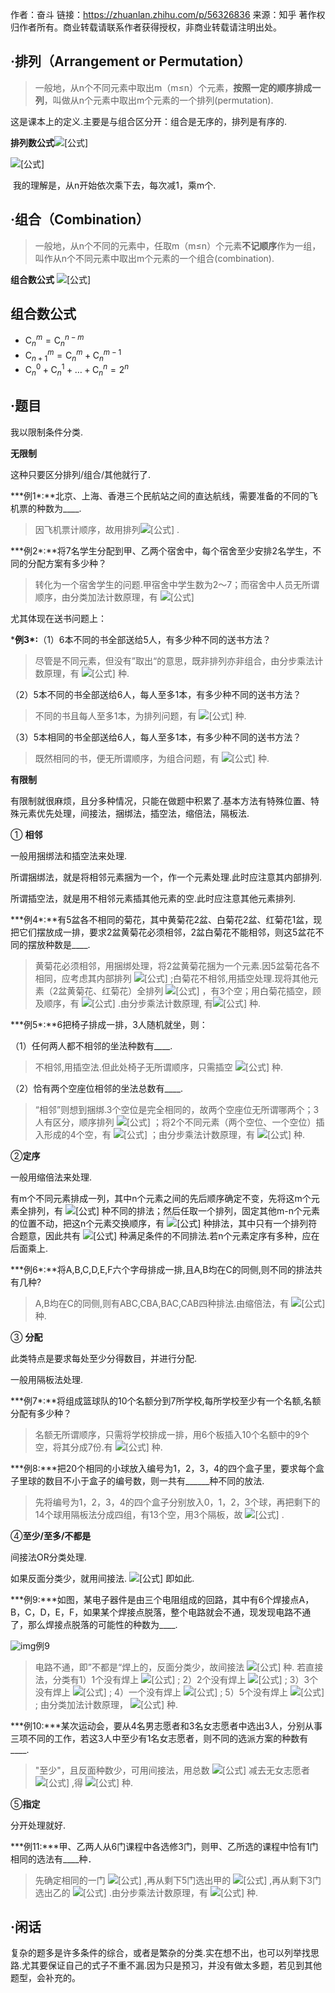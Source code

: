 作者：奋斗
链接：https://zhuanlan.zhihu.com/p/56326836
来源：知乎
著作权归作者所有。商业转载请联系作者获得授权，非商业转载请注明出处。



## **·排列**（Arrangement or Permutation）

> 一般地，从n个不同元素中取出m（m≤n）个元素，**按照一定的顺序排成一列**，叫做从n个元素中取出m个元素的一个排列(permutation).

这是课本上的定义.主要是与组合区分开：组合是无序的，排列是有序的.

**排列数公式**![[公式]](https://www.zhihu.com/equation?tex=A_%7Bn%7D%5E%7Bm%7D%3Dn%28n-1%29%28n-2%29%5Cdots%28n-m%2B1%29.)

![[公式]](https://www.zhihu.com/equation?tex=A_%7Bn%7D%5E%7Bm%7D%3D%5Cfrac%7Bn%21%7D%7B%28n-m%29%21%7D.) 

​                 我的理解是，从n开始依次乘下去，每次减1，乘m个.

## **·组合**（Combination）

> 一般地，从n个不同的元素中，任取m（m≤n）个元素**不记顺序**作为一组，叫作从n个不同元素中取出m个元素的一个组合(combination).

**组合数公式** ![[公式]](https://www.zhihu.com/equation?tex=C_%7Bn%7D%5E%7Bm%7D%3D%5Cfrac%7BA_%7Bn%7D%5E%7Bm%7D%7D%7BA_%7Bm%7D%5E%7Bm%7D%7D) 

## 组合数公式 

- $\mathrm{C}_n^m=\mathrm{C}_n^{n-m}$
- $\mathrm{C}_{n+1}^m=\mathrm{C}_n^{m}+\mathrm{C}_n^{m-1}$
- $\mathrm{C}_{n}^0+\mathrm{C}_n^{1}+\dots+\mathrm{C}_n^{n}=2^n$



## **·题目**

我以限制条件分类.

**无限制**

这种只要区分排列/组合/其他就行了.

***例1\*:**北京、上海、香港三个民航站之间的直达航线，需要准备的不同的飞机票的种数为____.

> 因飞机票计顺序，故用排列![[公式]](https://www.zhihu.com/equation?tex=A_%7B3%7D%5E%7B2%7D%3D3%5Ctimes2%3D6) .

***例2\*:**将7名学生分配到甲、乙两个宿舍中，每个宿舍至少安排2名学生，不同的分配方案有多少种？

> 转化为一个宿舍学生的问题.甲宿舍中学生数为2～7；而宿舍中人员无所谓顺序，由分类加法计数原理，有 ![[公式]](https://www.zhihu.com/equation?tex=C_%7B7%7D%5E%7B2%7D%2B+C_%7B7%7D%5E%7B3%7D%2B+C_%7B7%7D%5E%7B4%7D%2B+C_%7B7%7D%5E%7B5%7D%3DC_%7B8%7D%5E%7B3%7D%2B+C_%7B8%7D%5E%7B5%7D%3D2C_%7B8%7D%5E%7B3%7D%3D112.) 

尤其体现在送书问题上：

***例3\*:**（1）6本不同的书全部送给5人，有多少种不同的送书方法？

> ​     尽管是不同元素，但没有”取出“的意思，既非排列亦非组合，由分步乘法计数原理，有 ![[公式]](https://www.zhihu.com/equation?tex=5%5E6) 种.

​    （2）5本不同的书全部送给6人，每人至多1本，有多少种不同的送书方法？

> 不同的书且每人至多1本，为排列问题，有 ![[公式]](https://www.zhihu.com/equation?tex=A_%7B6%7D%5E%7B5%7D%3D6%5Ctimes5%5Ctimes4%5Ctimes3%5Ctimes2%3D720) 种.

​    （3）5本相同的书全部送给6人，每人至多1本，有多少种不同的送书方法？

> 既然相同的书，便无所谓顺序，为组合问题，有 ![[公式]](https://www.zhihu.com/equation?tex=C_%7B6%7D%5E%7B5%7D%3DC_6%5E1%3D6) 种.

**有限制**

有限制就很麻烦，且分多种情况，只能在做题中积累了.基本方法有特殊位置、特殊元素优先处理，间接法，捆绑法，插空法，缩倍法，隔板法.

① **相邻**

一般用捆绑法和插空法来处理.

所谓捆绑法，就是将相邻元素捆为一个，作一个元素处理.此时应注意其内部排列.

所谓插空法，就是用不相邻元素插其他元素的空.此时应注意其他元素排列.

***例4\*:**有5盆各不相同的菊花，其中黄菊花2盆、白菊花2盆、红菊花1盆，现把它们摆放成一排，要求2盆黄菊花必须相邻，2盆白菊花不能相邻，则这5盆花不同的摆放种数是____.

> 黄菊花必须相邻，用捆绑处理，将2盆黄菊花捆为一个元素.因5盆菊花各不相同，应考虑其内部排列 ![[公式]](https://www.zhihu.com/equation?tex=A_%7B2%7D%5E%7B2%7D) ;白菊花不相邻,用插空处理.现将其他元素（2盆黄菊花、红菊花）全排列 ![[公式]](https://www.zhihu.com/equation?tex=A_%7B2%7D%5E%7B2%7D) ，有3个空；用白菊花插空，顾及顺序，有 ![[公式]](https://www.zhihu.com/equation?tex=A_%7B3%7D%5E%7B2%7D) .由分步乘法计数原理, 有![[公式]](https://www.zhihu.com/equation?tex=A_%7B2%7D%5E%7B2%7D%5Ccdot+A_%7B2%7D%5E%7B2%7D%5Ccdot+A_%7B3%7D%5E%7B2%7D%3D2%5Ctimes2%5Ctimes3%5Ctimes2%3D24) 种.

***例5\*:**6把椅子排成一排，3人随机就坐，则：  

（1）任何两人都不相邻的坐法种数有____.

> 不相邻,用插空法.但此处椅子无所谓顺序，只需插空 ![[公式]](https://www.zhihu.com/equation?tex=A_4%5E3%3D24) 种.

（2）恰有两个空座位相邻的坐法总数有____.

> “相邻”则想到捆绑.3个空位是完全相同的，故两个空座位无所谓哪两个；3人有区分，顺序排列 ![[公式]](https://www.zhihu.com/equation?tex=A_3%5E3) ；将2个不同元素（两个空位、一个空位）插入形成的4个空，有 ![[公式]](https://www.zhihu.com/equation?tex=A_4%5E2) ；由分步乘法计数原理，有 ![[公式]](https://www.zhihu.com/equation?tex=A_3%5E3%5Ccdot+A_4%5E2%3D72) 种.

②**定序**

一般用缩倍法来处理.

有m个不同元素排成一列，其中n个元素之间的先后顺序确定不变，先将这m个元素全排列，有 ![[公式]](https://www.zhihu.com/equation?tex=A_%7Bm%7D%5E%7Bm%7D) 种不同的排法；然后任取一个排列，固定其他m-n个元素的位置不动，把这n个元素交换顺序，有 ![[公式]](https://www.zhihu.com/equation?tex=A_n%5En) 种排法，其中只有一个排列符合题意，因此共有 ![[公式]](https://www.zhihu.com/equation?tex=%5Cfrac%7BA_m%5Em%7D%7BA_n%5En%7D) 种满足条件的不同排法.若n个元素定序有多种，应在后面乘上.

***例6\*:**将A,B,C,D,E,F六个字母排成一排,且A,B均在C的同侧,则不同的排法共有几种?

> A,B均在C的同侧,则有ABC,CBA,BAC,CAB四种排法.由缩倍法，有 ![[公式]](https://www.zhihu.com/equation?tex=%5Cfrac%7BA_6%5E6%7D%7BA_3%5E3%7D%5Ctimes4%3D%5Cfrac%7B6%EF%BC%81%7D%7B3%EF%BC%81%7D%5Ctimes4%3D6%5Ctimes5%5Ctimes4%5Ctimes4%3D480) 种.

③ **分配**

此类特点是要求每处至少分得数目，并进行分配.

一般用隔板法处理.

***例7\*:**将组成篮球队的10个名额分到7所学校,每所学校至少有一个名额,名额分配有多少种？

> 名额无所谓顺序，只需将学校排成一排，用6个板插入10个名额中的9个空，将其分成7份.有 ![[公式]](https://www.zhihu.com/equation?tex=C_9%5E6) 种.

***例8:\***把20个相同的小球放入编号为1，2，3，4的四个盒子里，要求每个盒子里球的数目不小于盒子的编号数，则一共有______种不同的放法.

> 先将编号为1，2，3，4的四个盒子分别放入0，1，2，3个球，再把剩下的14个球用隔板法分成四组，有13个空，用3个隔板，故 ![[公式]](https://www.zhihu.com/equation?tex=C_%7B13%7D%5E3) .

④**至少/至多/不都是**

间接法OR分类处理.

如果反面分类少，就用间接法. ![[公式]](https://www.zhihu.com/equation?tex=C_n%5Em%3DC_n%5E%7Bm-n%7D) 即如此.

***例9:***如图，某电子器件是由三个电阻组成的回路，其中有6个焊接点A，B，C，D，E，F，如果某个焊接点脱落，整个电路就会不通，现发现电路不通了，那么焊接点脱落的可能性的种数为____.

![img](https://pic2.zhimg.com/v2-3db7ebd303b155312de69e3fe1189d4d_b.png)例9

> 电路不通，即”不都是“焊上的，反面分类少，故间接法 ![[公式]](https://www.zhihu.com/equation?tex=2%5E6-1%3D63) 种.
> 若直接法，分类有1）1个没有焊上 ![[公式]](https://www.zhihu.com/equation?tex=C_6%5E1) ;
>                             2）2个没有焊上 ![[公式]](https://www.zhihu.com/equation?tex=C_6%5E2) ;
>                             3）3个没有焊上 ![[公式]](https://www.zhihu.com/equation?tex=C_6%5E3) ;
>                             4）一个没有焊上 ![[公式]](https://www.zhihu.com/equation?tex=C_6%5E4) ;
>                             5）5个没有焊上 ![[公式]](https://www.zhihu.com/equation?tex=C_6%5E5) ;
>     由分类加法计数原理， ![[公式]](https://www.zhihu.com/equation?tex=C_6%5E1%2BC_6%5E2%2BC_6%5E3%2BC_6%5E4%2BC_6%5E5%3D63) 种.

***例10:\***某次运动会，要从4名男志愿者和3名女志愿者中选出3人，分别从事三项不同的工作，若这3人中至少有1名女志愿者，则不同的选派方案的种数有____.

> "至少"，且反面种数少，可用间接法，用总数 ![[公式]](https://www.zhihu.com/equation?tex=A_7%5E3) 减去无女志愿者 ![[公式]](https://www.zhihu.com/equation?tex=A_4%5E3) ,得 ![[公式]](https://www.zhihu.com/equation?tex=A_7%5E3-A_4%5E3%3D186) 种.

⑤**指定**

分开处理就好.

***例11:\***甲、乙两人从6门课程中各选修3门，则甲、乙所选的课程中恰有1门相同的选法有____种．

> 先确定相同的一门 ![[公式]](https://www.zhihu.com/equation?tex=C_6%5E1) ,再从剩下5门选出甲的 ![[公式]](https://www.zhihu.com/equation?tex=C_5%5E2) ,再从剩下3门选出乙的 ![[公式]](https://www.zhihu.com/equation?tex=C_3%5E2) .由分步乘法计数原理，有 ![[公式]](https://www.zhihu.com/equation?tex=C_6%5E1%5Ccdot+C_5%5E2%5Ccdot+C_3%5E2%3D180) 种.

## **·闲话**

复杂的题多是许多条件的综合，或者是繁杂的分类.实在想不出，也可以列举找思路.尤其要保证自己的式子不重不漏.因为只是预习，并没有做太多题，若见到其他题型，会补充的。